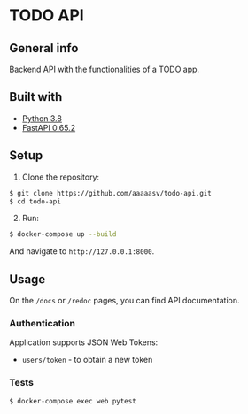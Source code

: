 # TODO API

## General info

Backend API with the functionalities of a TODO app.

## Built with

* [Python 3.8](https://www.python.org/)
* [FastAPI 0.65.2](https://fastapi.tiangolo.com/)

## Setup

1. Clone the repository:

```sh
$ git clone https://github.com/aaaaasv/todo-api.git
$ cd todo-api
```

2. Run:

```sh
$ docker-compose up --build
```

And navigate to `http://127.0.0.1:8000`.

## Usage

On the `/docs` or `/redoc` pages, you can find API documentation.

### Authentication

Application supports JSON Web Tokens:

* `users/token` - to obtain a new token

### Tests

```
$ docker-compose exec web pytest
```